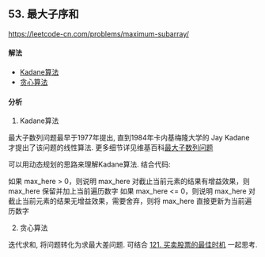 ## 53. 最大子序和

https://leetcode-cn.com/problems/maximum-subarray/


#### 解法  

* [Kadane算法](_1.py)
* [贪心算法](_2.py)


#### 分析 

1. Kadane算法

最大子数列问题最早于1977年提出, 直到1984年卡内基梅隆大学的 Jay Kadane 才提出了该问题的线性算法.
更多细节详见维基百科[最大子数列问题](https://zh.wikipedia.org/wiki/%E6%9C%80%E5%A4%A7%E5%AD%90%E6%95%B0%E5%88%97%E9%97%AE%E9%A2%98)

可以用动态规划的思路来理解Kadane算法. 结合代码:  

如果 max_here > 0，则说明 max_here 对截止当前元素的结果有增益效果，则 max_here 保留并加上当前遍历数字
如果 max_here <= 0，则说明 max_here 对截止当前元素的结果无增益效果，需要舍弃，则将 max_here 直接更新为当前遍历数字


2. 贪心算法

迭代求和, 将问题转化为求最大差问题. 可结合 [121. 买卖股票的最佳时机](../121_best_time_to_buy_and_sell_stock) 一起思考.